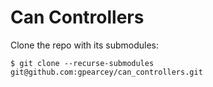 # Can Controllers

Clone the repo  with its submodules:

`
$ git clone --recurse-submodules git@github.com:gpearcey/can_controllers.git
`
